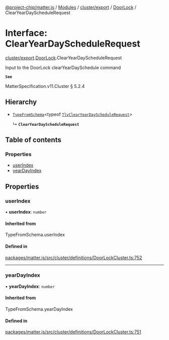 [@project-chip/matter.js](../README.md) / [Modules](../modules.md) / [cluster/export](../modules/cluster_export.md) / [DoorLock](../modules/cluster_export.DoorLock.md) / ClearYearDayScheduleRequest

# Interface: ClearYearDayScheduleRequest

[cluster/export](../modules/cluster_export.md).[DoorLock](../modules/cluster_export.DoorLock.md).ClearYearDayScheduleRequest

Input to the DoorLock clearYearDaySchedule command

**`See`**

MatterSpecification.v11.Cluster § 5.2.4

## Hierarchy

- [`TypeFromSchema`](../modules/tlv_export.md#typefromschema)\<typeof [`TlvClearYearDayScheduleRequest`](../modules/cluster_export.DoorLock.md#tlvclearyeardayschedulerequest)\>

  ↳ **`ClearYearDayScheduleRequest`**

## Table of contents

### Properties

- [userIndex](cluster_export.DoorLock.ClearYearDayScheduleRequest.md#userindex)
- [yearDayIndex](cluster_export.DoorLock.ClearYearDayScheduleRequest.md#yeardayindex)

## Properties

### userIndex

• **userIndex**: `number`

#### Inherited from

TypeFromSchema.userIndex

#### Defined in

[packages/matter.js/src/cluster/definitions/DoorLockCluster.ts:752](https://github.com/project-chip/matter.js/blob/558e12c94a201592c28c7bc0743705360b3e5ca6/packages/matter.js/src/cluster/definitions/DoorLockCluster.ts#L752)

___

### yearDayIndex

• **yearDayIndex**: `number`

#### Inherited from

TypeFromSchema.yearDayIndex

#### Defined in

[packages/matter.js/src/cluster/definitions/DoorLockCluster.ts:751](https://github.com/project-chip/matter.js/blob/558e12c94a201592c28c7bc0743705360b3e5ca6/packages/matter.js/src/cluster/definitions/DoorLockCluster.ts#L751)
